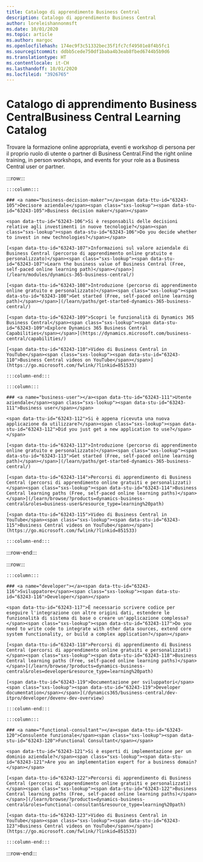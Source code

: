 ```yaml
---
title: Catalogo di apprendimento Business Central
description: Catalogo di apprendimento Business Central
author: loreleishannonmsft
ms.date: 10/01/2020
ms.topic: article
ms.author: margoc
ms.openlocfilehash: 174ec9f3c51332bec35f1fc7cf49501e8f4b5fc1
ms.sourcegitcommit: ddbb5cede750df1baba4b3eab8fbed6744b5b9d6
ms.translationtype: HT
ms.contentlocale: it-CH
ms.lasthandoff: 10/01/2020
ms.locfileid: "3926765"
---
```

# <a name="business-central-learning-catalog"></a><span data-ttu-id="63243-103">Catalogo di apprendimento Business Central</span><span class="sxs-lookup"><span data-stu-id="63243-103">Business Central Learning Catalog</span></span>

<span data-ttu-id="63243-104">Trovare la formazione online appropriata, eventi e workshop di persona per il proprio ruolo di utente o partner di Business Central.</span><span class="sxs-lookup"><span data-stu-id="63243-104">Find the right online training, in person workshops, and events for your role as a Business Central user or partner.</span></span>

:::row:::

    :::column:::

    ### <a name="business-decision-maker"></a><span data-ttu-id="63243-105">Decisore aziendale</span><span class="sxs-lookup"><span data-stu-id="63243-105">Business decision maker</span></span>

    <span data-ttu-id="63243-106">Si è responsabili delle decisioni relative agli investimenti in nuove tecnologie?</span><span class="sxs-lookup"><span data-stu-id="63243-106">Do you decide whether to invest in new technologies?</span></span> 

    [<span data-ttu-id="63243-107">Informazioni sul valore aziendale di Business Central (percorso di apprendimento online gratuito e personalizzato)</span><span class="sxs-lookup"><span data-stu-id="63243-107">Learn the business value of Business Central (Free, self-paced online learning path)</span></span>](/learn/modules/dynamics-365-business-central/)

    [<span data-ttu-id="63243-108">Introduzione (percorso di apprendimento online gratuito e personalizzato)</span><span class="sxs-lookup"><span data-stu-id="63243-108">Get started (Free, self-paced online learning path)</span></span>](/learn/paths/get-started-dynamics-365-business-central/)

    [<span data-ttu-id="63243-109">Scopri le funzionalità di Dynamics 365 Business Central</span><span class="sxs-lookup"><span data-stu-id="63243-109">Explore Dynamics 365 Business Central Capabilities</span></span>](https://dynamics.microsoft.com/business-central/capabilities/)

    [<span data-ttu-id="63243-110">Video di Business Central in YouTube</span><span class="sxs-lookup"><span data-stu-id="63243-110">Business Central videos on YouTube</span></span>](https://go.microsoft.com/fwlink/?linkid=851533)

    :::column-end:::

    :::column:::

    ### <a name="business-user"></a><span data-ttu-id="63243-111">Utente aziendale</span><span class="sxs-lookup"><span data-stu-id="63243-111">Business user</span></span>

    <span data-ttu-id="63243-112">Si è appena ricevuta una nuova applicazione da utilizzare?</span><span class="sxs-lookup"><span data-stu-id="63243-112">Did you just get a new application to use?</span></span> 

    [<span data-ttu-id="63243-113">Introduzione (percorso di apprendimento online gratuito e personalizzato)</span><span class="sxs-lookup"><span data-stu-id="63243-113">Get started (Free, self-paced online learning path)</span></span>](/learn/paths/get-started-dynamics-365-business-central/)

    [<span data-ttu-id="63243-114">Percorsi di apprendimento di Business Central (percorsi di apprendimento online gratuiti e personalizzati)</span><span class="sxs-lookup"><span data-stu-id="63243-114">Business Central learning paths (Free, self-paced online learning paths)</span></span>](/learn/browse/?products=dynamics-business-central&roles=business-user&resource_type=learning%20path)

    [<span data-ttu-id="63243-115">Video di Business Central in YouTube</span><span class="sxs-lookup"><span data-stu-id="63243-115">Business Central videos on YouTube</span></span>](https://go.microsoft.com/fwlink/?linkid=851533)

    :::column-end:::

:::row-end:::

:::row:::

    :::column:::

    ### <a name="developer"></a><span data-ttu-id="63243-116">Sviluppatore</span><span class="sxs-lookup"><span data-stu-id="63243-116">Developer</span></span>

    <span data-ttu-id="63243-117">È necessario scrivere codice per eseguire l'integrazione con altre origini dati, estendere le funzionalità di sistema di base o creare un'applicazione complessa?</span><span class="sxs-lookup"><span data-stu-id="63243-117">Do you need to write code to integrate with other data sources, extend core system functionality, or build a complex application?</span></span>

    [<span data-ttu-id="63243-118">Percorsi di apprendimento di Business Central (percorsi di apprendimento online gratuiti e personalizzati)</span><span class="sxs-lookup"><span data-stu-id="63243-118">Business Central learning paths (Free, self-paced online learning paths)</span></span>](/learn/browse/?products=dynamics-business-central&roles=developer&resource_type=learning%20path)

    [<span data-ttu-id="63243-119">Documentazione per sviluppatori</span><span class="sxs-lookup"><span data-stu-id="63243-119">Developer documentation</span></span>](/dynamics365/business-central/dev-itpro/developer/devenv-dev-overview)

    :::column-end:::

    :::column:::

    ### <a name="functional-consultant"></a><span data-ttu-id="63243-120">Consulente funzionale</span><span class="sxs-lookup"><span data-stu-id="63243-120">Functional Consultant</span></span>
    
    <span data-ttu-id="63243-121">Si è esperti di implementazione per un dominio aziendale?</span><span class="sxs-lookup"><span data-stu-id="63243-121">Are you an implementation expert for a business domain?</span></span> 

    [<span data-ttu-id="63243-122">Percorsi di apprendimento di Business Central (percorsi di apprendimento online gratuiti e personalizzati)</span><span class="sxs-lookup"><span data-stu-id="63243-122">Business Central learning paths (Free, self-paced online learning paths)</span></span>](/learn/browse/?products=dynamics-business-central&roles=functional-consultant&resource_type=learning%20path)

    [<span data-ttu-id="63243-123">Video di Business Central in YouTube</span><span class="sxs-lookup"><span data-stu-id="63243-123">Business Central videos on YouTube</span></span>](https://go.microsoft.com/fwlink/?linkid=851533)

    :::column-end:::

:::row-end:::
